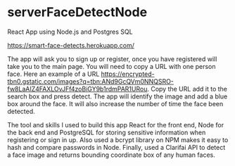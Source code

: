 # serverFaceDetectNode

React App using Node.js and Postgres SQL

https://smart-face-detects.herokuapp.com/  

The app will ask you to sign up or register, once you have registered will take you to the main page. You will need to copy a URL with one person face. Here an example of a URL  https://encrypted-tbn0.gstatic.com/images?q=tbn:ANd9GcQVm0NNQSRO-fw8LaAIZ4FAXLOvJFf4zoBiGY9b1rdmPAR1URou. Copy the URL add it to the search box and press detect. The app will identify the image and add a blue box around the face. It will also increase the number of time the face been detected. 

The tool and skills I used to build this app React for the front end, Node for the back end and PostgreSQL for storing sensitive information when registering or sign in up. Also used a bcrypt library on NPM makes it easy to hash and compare passwords in Node.  Finally, used a Clarifai API to detect a face image and returns bounding coordinate box of any human faces. 
